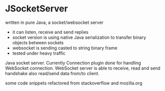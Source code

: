 # JSocketServer

written in pure Java, a socket/websocket server
- it can listen, receive and send replies
- socket version is using native Java serialization to transfer binary objects between sockets
- websocket is sending casted to string binary frame
- tested under heavy traffic

Java socket server. Currently Connection plugin done for handling WebSocket connection. 
WebSocket server is able to receive, read and send handshake also read/send data from/to client.

some code snippets refactored from stackoverflow and mozilla.org
